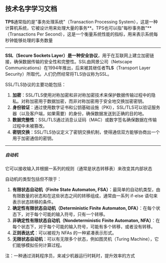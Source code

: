 ## 技术名字学习文档

**TPS**通常指的是"事务处理系统"（Transaction Processing System），这是一种计算机系统，它被设计用来处理大量的事务**。TPS也可以指"每秒事务数"**（Transactions Per Second），这是一个衡量系统性能的指标，用来表示系统每秒钟能够处理的事务数量

---

**SSL（Secure Sockets Layer）**是一种**安全协议**，用于在互联网上建立加密链接，确保数据传输的安全性和完整性。SSL由网景公司（Netscape Communications）在1994年推出，后来被其继任者**TLS**（Transport Layer Security）所取代。人们仍然经常将TLS协议称为SSL。

SSL/TLS协议的主要功能包括：

1. **加密**：SSL/TLS使用对称加密和非对称加密技术来保护数据传输过程中的隐私。对称加密用于数据加密，而非对称加密用于安全地交换加密密钥。
2. **身份验证**：通过使用数字证书和公钥基础设施（PKI），SSL/TLS可以验证服务器（以及客户端，如果需要）的身份，确保数据发送到正确的目的地。
3. **数据完整性**：SSL/TLS通过消息认证码（MAC）或数字签名确保数据在传输过程中未被篡改。
4. **密钥交换**：SSL/TLS协议定义了密钥交换机制，使得通信双方能够协商出一个用于加密通信的密钥。

---

##### 自动机

它可以接收输入并根据一系列的规则（通常是状态转移表）来改变其内部状态

自动机的类型包括但不限于：

1. **有限状态自动机（Finite State Automaton, FSA）**：最简单的自动机类型，由有限数量的状态和在这些状态之间的转移组成，通常由一系列 if-else 语句来表示状态转移的条件。
2. **确定性有限状态自动机（Deterministic Finite Automaton, DFA）**：在每个状态下，对于每个可能的输入符号，只有一个转移。
3. **非确定性有限状态自动机（Nondeterministic Finite Automaton, NFA）**：在每个状态下，对于每个可能的输入符号，可能有多个转移，或者没有转移。
4. **正则表达式**：可以被视为 NFAs 的一种紧凑表示形式。
5. **无限状态自动机**：可以有无限多个状态，例如图灵机（Turing Machine），它们能够模拟任何计算过程。

注：一种通过消耗程序员，来减少机器运行时耗时，提升效率的方式

